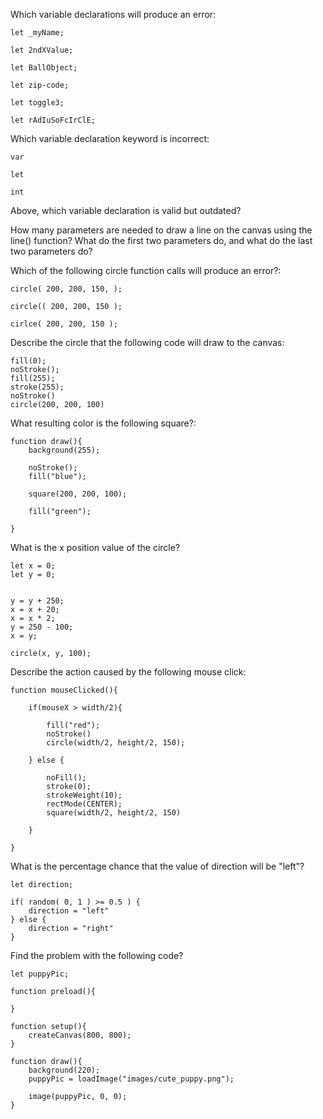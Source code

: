 Which variable declarations will produce an error: 

    let _myName;

    let 2ndXValue;

    let BallObject;

    let zip-code;

    let toggle3;

    let rAdIuSoFcIrClE;

Which variable declaration keyword is incorrect: 

    var

    let

    int

Above, which variable declaration is valid but outdated?

How many parameters are needed to draw a line on the canvas using the line() function? What do the first two parameters do, and what do the last two parameters do?

Which of the following circle function calls will produce an error?: 

    circle( 200, 200, 150, );

    circle(( 200, 200, 150 );

    cirlce( 200, 200, 150 );

Describe the circle that the following code will draw to the canvas:

    fill(0);
    noStroke();
    fill(255);
    stroke(255);
    noStroke()
    circle(200, 200, 100)

What resulting color is the following square?:

    function draw(){
        background(255);

        noStroke();
        fill("blue");

        square(200, 200, 100);

        fill("green");

    }

What is the x position value of the circle?

    let x = 0;
    let y = 0;


    y = y + 250;
    x = x + 20;
    x = x * 2;
    y = 250 - 100;
    x = y;

    circle(x, y, 100);

Describe the action caused by the following mouse click: 


    function mouseClicked(){

        if(mouseX > width/2){

            fill("red");
            noStroke()
            circle(width/2, height/2, 150);

        } else {

            noFill();
            stroke(0);
            strokeWeight(10);
            rectMode(CENTER);
            square(width/2, height/2, 150)

        }

    }

What is the percentage chance that the value of direction will be "left"?

    let direction;

    if( random( 0, 1 ) >= 0.5 ) {
        direction = "left"
    } else {
        direction = "right"
    }

Find the problem with the following code?

    let puppyPic;

    function preload(){

    }

    function setup(){
        createCanvas(800, 800);
    }

    function draw(){
        background(220);
        puppyPic = loadImage("images/cute_puppy.png");

        image(puppyPic, 0, 0); 
    }



